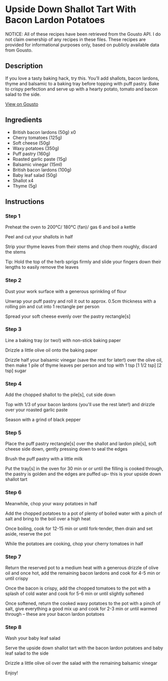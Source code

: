 # Upside Down Shallot Tart With Bacon Lardon Potatoes

NOTICE: All of these recipes have been retrieved from the Gousto API. I do not claim ownership of any recipes in these files. These recipes are provided for informational purposes only, based on publicly available data from Gousto.

## Description

If you love a tasty baking hack, try this. You’ll add shallots, bacon lardons, thyme and balsamic to a baking tray before topping with puff pastry. Bake to crispy perfection and serve up with a hearty potato, tomato and bacon salad to the side. 


[View on Gousto](https://www.gousto.co.uk/recipes/cookbook/upside-down-shallot-tarte-with-bacon-lardon-potatoes)

## Ingredients

- British bacon lardons (50g) x0
- Cherry tomatoes (125g)
- Soft cheese (50g)
- Waxy potatoes (350g)
- Puff pastry (160g)
- Roasted garlic paste (15g)
- Balsamic vinegar (15ml)
- British bacon lardons (100g)
- Baby leaf salad (50g)
- Shallot x4
- Thyme (5g)

## Instructions


### Step 1

Preheat the oven to 200°C/ 180°C (fan)/ gas 6 and boil a kettle

Peel and cut your shallots in half

Strip your thyme leaves from their stems and chop them roughly, discard the stems

Tip: Hold the top of the herb sprigs firmly and slide your fingers down their lengths to easily remove the leaves


### Step 2

Dust your work surface with a generous sprinkling of flour

Unwrap your puff pastry and roll it out to approx. 0.5cm thickness with a rolling pin and cut into 1<span class="text-danger"> </span>rectangle per person

Spread your soft cheese evenly over the pastry rectangle[s]


### Step 3

Line a baking tray (or two!) with non-stick baking paper

Drizzle a little olive oil onto the baking paper

Drizzle half your balsamic vinegar (save the rest for later!) over the olive oil, then make 1 pile of thyme leaves per person and top with 1 tsp <span class="text-purple">[1 1/2 tsp]</span> <span class="text-danger">[2 tsp] </span>sugar


### Step 4

Add the chopped shallot to the pile[s], cut side down

Top with 1/3 of your bacon lardons (you'll use the rest later!) and drizzle over your roasted garlic paste

Season with a grind of black pepper


### Step 5

Place the puff pastry rectangle[s] over the shallot and lardon pile[s], soft cheese side down, gently pressing down to seal the edges

Brush the puff pastry with a little milk

Put the tray[s] in the oven for 30 min or or until the filling is cooked through, the pastry is golden and the edges are puffed up– this is your upside down shallot tart


### Step 6

Meanwhile, chop your waxy potatoes in half

Add the chopped potatoes to a pot of plenty of boiled water with a pinch of salt and bring to the boil over a high heat

Once boiling, cook for 12-15 min or until fork-tender, then drain and set aside, reserve the pot

While the potatoes are cooking, chop your cherry tomatoes in half


### Step 7

Return the reserved pot to a medium heat with a generous drizzle of olive oil and once hot, add the remaining bacon lardons and cook for 4-5 min or until crispy

Once the bacon is crispy, add the chopped tomatoes to the pot with a splash of cold water and cook for 5-6 min or until slightly softened

Once softened, return the cooked waxy potatoes to the pot with a pinch of salt, give everything a good mix up and cook for 2-3 min or until warmed through – these are your bacon lardon potatoes

### Step 8

Wash your baby leaf salad

Serve the upside down shallot tart with the bacon lardon potatoes and baby leaf salad to the side

Drizzle a little olive oil over the salad with the remaining balsamic vinegar

Enjoy!

